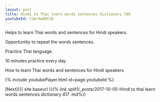 ```yaml
---
layout: post
title: Hindi to Thai learn words sentences dictionary 788 
youtubeId: Y2ArOwOKF28
---
```

 
 
Helps to learn Thai words and sentences for Hindi speakers.

Opportunitiy to repeat the words sentences. 

Practice Thai language. 
 
10 minutes practice every day. 
 
How to learn Thai words and sentences for Hindi speakers 
 
{% include youtubePlayer.html id=page.youtubeId %}
 
 
[Next]({{ site.baseurl }}{% link  split1/_posts/2017-10-05-Hindi to thai learn words sentences dictionary 417 .md%})
 
